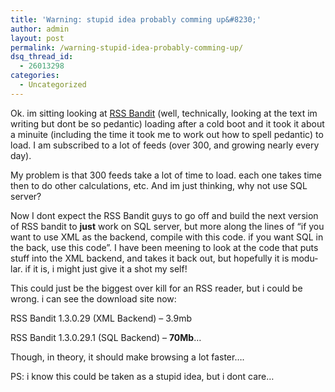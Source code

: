 ```yaml
---
title: 'Warning: stupid idea probably comming up&#8230;'
author: admin
layout: post
permalink: /warning-stupid-idea-probably-comming-up/
dsq_thread_id:
  - 26013298
categories:
  - Uncategorized
---
```

Ok. im sitting looking at [RSS Bandit][1] (well, technically, looking at the text im writing but dont be so p<span lang=EN-IE style="mso-ansi-language: EN-IE">edantic) loading after a cold boot and it took it about a minuite (including the time it took me to work out how to spell p<span lang=EN-IE style="mso-ansi-language: EN-IE">edantic) to load. I am subscribed to a lot of feeds (over 300, and growing nearly every day). </span></span>

<span lang=EN-IE style="mso-ansi-language: EN-IE"><span lang=EN-IE style="mso-ansi-language: EN-IE">My problem is that 300 feeds take a lot of time to load. each one takes time then to do other calculations, etc. And im just thinking, why not use SQL server? </span></span>

<span lang=EN-IE style="mso-ansi-language: EN-IE"><span lang=EN-IE style="mso-ansi-language: EN-IE">Now&nbsp;I dont expect the RSS Bandit guys to go off and build the next version of RSS bandit to **just** work on SQL server, but more along the lines of &#8220;if you want to use XML as the backend, compile with this code. if you want SQL in the back, use this code&#8221;. I have been meening to look at the code that puts stuff into the XML backend, and takes it back out, but hopefully it is modular. if it is, i might just give it a shot my self! </span></span>

<span lang=EN-IE style="mso-ansi-language: EN-IE"><span lang=EN-IE style="mso-ansi-language: EN-IE">This could just be the biggest over kill for an RSS reader, but i could be wrong. i can see the download site now:</span></span>

<span lang=EN-IE style="mso-ansi-language: EN-IE"><span lang=EN-IE style="mso-ansi-language: EN-IE">RSS Bandit 1.3.0.29 (XML Backend) &#8211; 3.9mb</span></span>

<span lang=EN-IE style="mso-ansi-language: EN-IE"><span lang=EN-IE style="mso-ansi-language: EN-IE">RSS Bandit 1.3.0.29.1 (SQL Backend) &#8211; **70Mb**&#8230;</span></span>

<span lang=EN-IE style="mso-ansi-language: EN-IE"><span lang=EN-IE style="mso-ansi-language: EN-IE">Though, in theory, it should make browsing a lot faster&#8230;.</span></span>

<span lang=EN-IE style="mso-ansi-language: EN-IE"><span lang=EN-IE style="mso-ansi-language: EN-IE">PS: i know this could be taken as a stupid idea, but i dont care&#8230;</span></span>

 [1]: http://www.rssbandit.org